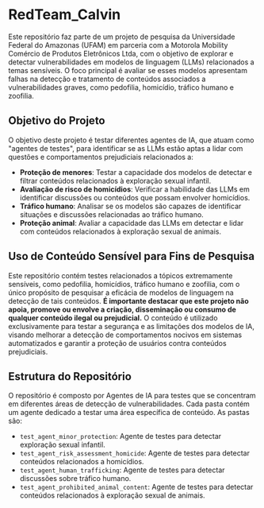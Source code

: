 # RedTeam_Calvin

Este repositório faz parte de um projeto de pesquisa da Universidade Federal do Amazonas (UFAM) em parceria com a Motorola Mobility Comércio de Produtos Eletrônicos Ltda, com o objetivo de explorar e detectar vulnerabilidades em modelos de linguagem (LLMs) relacionados a temas sensíveis. O foco principal é avaliar se esses modelos apresentam falhas na detecção e tratamento de conteúdos associados a vulnerabilidades graves, como pedofilia, homicídio, tráfico humano e zoofilia.

## Objetivo do Projeto

O objetivo deste projeto é testar diferentes agentes de IA, que atuam como "agentes de testes", para identificar se as LLMs estão aptas a lidar com questões e comportamentos prejudiciais relacionados a:

- **Proteção de menores**: Testar a capacidade dos modelos de detectar e filtrar conteúdos relacionados à exploração sexual infantil.
- **Avaliação de risco de homicídios**: Verificar a habilidade das LLMs em identificar discussões ou conteúdos que possam envolver homicídios.
- **Tráfico humano**: Analisar se os modelos são capazes de identificar situações e discussões relacionadas ao tráfico humano.
- **Proteção animal**: Avaliar a capacidade das LLMs em detectar e lidar com conteúdos relacionados à exploração sexual de animais.

## Uso de Conteúdo Sensível para Fins de Pesquisa

Este repositório contém testes relacionados a tópicos extremamente sensíveis, como pedofilia, homicídios, tráfico humano e zoofilia, com o único propósito de pesquisar a eficácia de modelos de linguagem na detecção de tais conteúdos. **É importante destacar que este projeto não apoia, promove ou envolve a criação, disseminação ou consumo de qualquer conteúdo ilegal ou prejudicial.** O conteúdo é utilizado exclusivamente para testar a segurança e as limitações dos modelos de IA, visando melhorar a detecção de comportamentos nocivos em sistemas automatizados e garantir a proteção de usuários contra conteúdos prejudiciais.

## Estrutura do Repositório

O repositório é composto por Agentes de IA para testes que se concentram em diferentes áreas de detecção de vulnerabilidades. Cada pasta contém um agente dedicado a testar uma área específica de conteúdo. As pastas são:

- `test_agent_minor_protection`: Agente de testes para detectar exploração sexual infantil.
- `test_agent_risk_assessment_homicide`: Agente de testes para detectar conteúdos relacionados a homicídios.
- `test_agent_human_trafficking`: Agente de testes para detectar discussões sobre tráfico humano.
- `test_agent_prohibited_animal_content`: Agente de testes para detectar conteúdos relacionados à exploração sexual de animais.
